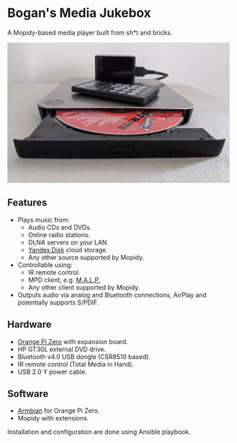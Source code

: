 Bogan's Media Jukebox
=====================

A Mopidy-based media player built from sh*t and bricks.

<img src="bmj.jpg" width=800>


Features
--------

* Plays music from:
    * Audio CDs and DVDs.
    * Online radio stations.
    * DLNA servers on your LAN.
    * [Yandex.Disk](https://disk.yandex.com) cloud storage.
    * Any other source supported by Mopidy.
* Controllable using:
    * IR remote control.
    * MPD client, e.g. [M.A.L.P.](https://gitlab.com/gateship-one/malp)
    * Any other client supported by Mopidy.
* Outputs audio via analog and Bluetooth connections, AirPlay and potentially supports S/PDIF.


Hardware
--------

* [Orange Pi Zero](http://www.orangepi.org/orangepizero/) with expansion board.
* HP GT30L external DVD drive.
* Bluetooth v4.0 USB dongle (CSR8510 based).
* IR remote control (Total Media in Hand).
* USB 2.0 Y power cable.


Software
--------

* [Armbian](https://www.armbian.com/) for Orange Pi Zero.
* Mopidy with extensions.

Installation and configuration are done using Ansible playbook.
